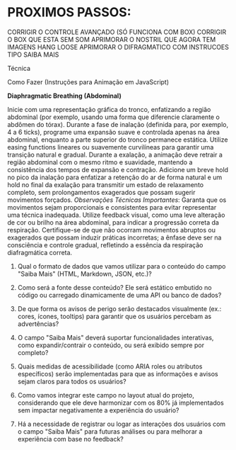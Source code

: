# PROXIMOS PASSOS:

CORRIGIR O CONTROLE AVANÇADO (SÓ FUNCIONA COM BOX)
CORRIGIR O BOX QUE ESTA SEM SOM
APRIMORAR O NOSTRIL QUE AGORA TEM IMAGENS HANG LOOSE
APRIMORAR O DIFRAGMATICO COM INSTRUCOES TIPO SAIBA MAIS

Técnica

Como Fazer (Instruções para Animação em JavaScript)

**Diaphragmatic Breathing (Abdominal)**

Inicie com uma representação gráfica do tronco, enfatizando a região abdominal (por exemplo, usando uma forma que diferencie claramente o abdômen do tórax). Durante a fase de inalação (definida para, por exemplo, 4 a 6 ticks), programe uma expansão suave e controlada apenas na área abdominal, enquanto a parte superior do tronco permanece estática. Utilize easing functions lineares ou suavemente curvilíneas para garantir uma transição natural e gradual. Durante a exalação, a animação deve retrair a região abdominal com o mesmo ritmo e suavidade, mantendo a consistência dos tempos de expansão e contração. Adicione um breve hold no pico da inalação para enfatizar a retenção do ar de forma natural e um hold no final da exalação para transmitir um estado de relaxamento completo, sem prolongamentos exagerados que possam sugerir movimentos forçados. _Observações Técnicas Importantes_: Garanta que os movimentos sejam proporcionais e consistentes para evitar representar uma técnica inadequada. Utilize feedback visual, como uma leve alteração de cor ou brilho na área abdominal, para indicar a progressão correta da respiração. Certifique-se de que não ocorram movimentos abruptos ou exagerados que possam induzir práticas incorretas; a ênfase deve ser na consciência e controle gradual, refletindo a essência da respiração diafragmática correta.


1.  Qual o formato de dados que vamos utilizar para o conteúdo do campo "Saiba Mais" (HTML, Markdown, JSON, etc.)?
    
2.  Como será a fonte desse conteúdo? Ele será estático embutido no código ou carregado dinamicamente de uma API ou banco de dados?
    
3.  De que forma os avisos de perigo serão destacados visualmente (ex.: cores, ícones, tooltips) para garantir que os usuários percebam as advertências?
    
4.  O campo "Saiba Mais" deverá suportar funcionalidades interativas, como expandir/contrair o conteúdo, ou será exibido sempre por completo?
    
5.  Quais medidas de acessibilidade (como ARIA roles ou atributos específicos) serão implementadas para que as informações e avisos sejam claros para todos os usuários?
    
6.  Como vamos integrar este campo no layout atual do projeto, considerando que ele deve harmonizar com os 80% já implementados sem impactar negativamente a experiência do usuário?
    
7.  Há a necessidade de registrar ou logar as interações dos usuários com o campo "Saiba Mais" para futuras análises ou para melhorar a experiência com base no feedback?
